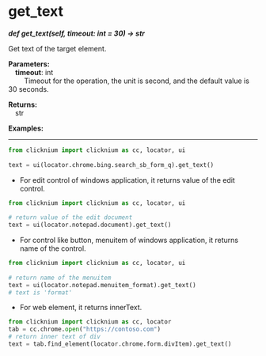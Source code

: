 # get_text
***def get_text(self, timeout: int = 30) -> str***  

Get text of the target element.

**Parameters:**    
    &emsp;**timeout**: int  
        &emsp;&emsp; Timeout for the operation, the unit is second, and the default value is 30 seconds. 

**Returns:**  
    &emsp;str

**Examples:**
***
```python
from clicknium import clicknium as cc, locator, ui
    
text = ui(locator.chrome.bing.search_sb_form_q).get_text()
```

- For edit control of windows application, it returns value of the edit control.
```python
from clicknium import clicknium as cc, locator, ui
    
# return value of the edit document
text = ui(locator.notepad.document).get_text()
```

- For control like button, menuitem of windows application, it returns name of the control.
```python
from clicknium import clicknium as cc, locator, ui
    
# return name of the menuitem
text = ui(locator.notepad.menuitem_format).get_text()
# text is 'format'
```

- For web element, it returns innerText.
```python
from clicknium import clicknium as cc, locator
tab = cc.chrome.open("https://contoso.com")
# return inner text of div
text = tab.find_element(locator.chrome.form.divItem).get_text()
```